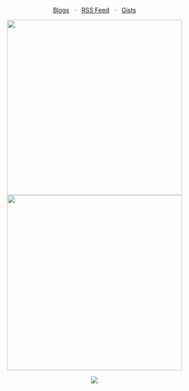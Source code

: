 <p align="center">
  <a href="https://dev.to/creuserr">Blogs</a>
  &nbsp; &sdot; &nbsp;
  <a href="https://creuserr.vercel.app/feed">RSS Feed</a>
  &nbsp; &sdot; &nbsp;
  <a href="https://gist.github.com/crxdelv">Gists</a>
</p>

<!--
<p align="center"><a href="https://github.com/crxdelv/?tab=repositories"><img src="https://creuserr.vercel.app/badge" alt=""></a></p>
-->

<p align="center"><a href="https://github.com/crxdelv">
  <picture>
    <source media="(prefers-color-scheme: dark)" srcset="https://github-readme-stats.vercel.app/api?username=crxdelv&show_icons=true&theme=github_dark&hide_border=true">
    <img alt="" width="400" src="https://github-readme-stats.vercel.app/api?username=crxdelv&show_icons=true&theme=light&border=lightgray">
  </picture> <br>
  <picture>
    <source media="(prefers-color-scheme: dark)" srcset="https://streak-stats.demolab.com?user=crxdelv&theme=github-dark-blue&hide_border=true">
    <img alt="" width="400" src="https://streak-stats.demolab.com/?user=crxdelv&theme=meta-light&border=lightgray&stroke=lightgray">
  </picture>
</a></p>

<p align="center"><a href="https://github.com/crxdelv"><img src="https://skillicons.dev/icons?i=nodejs,py,java,php,swift,cpp"></a></p>

<p align="center"><a href="https://github.com/crxdelv"><img src="https://komarev.com/ghpvc/?username=creuserr&style=for-the-badge" alt=""></a></p>
